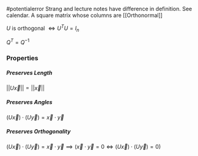 #potentialerror Strang and lecture notes have difference in definition. See calendar.
A square matrix whose columns are [[Orthonormal]]

$U$ is orthogonal $\iff U^T U = I_n$ 

$Q^T = Q^{-1}$
### Properties
##### Preserves Length
$||U\vec{x}|| = ||\vec{x}||$
##### Preserves Angles 
$(U\vec{x}) \cdot (U\vec{y}) = \vec{x} \cdot \vec{y}$
##### Preserves Orthogonality 
$(U\vec{x}) \cdot (U\vec{y}) = \vec{x} \cdot \vec{y} \implies (\vec{x} \cdot \vec{y} = 0 \iff (U\vec{x}) \cdot (U\vec{y}) = 0)$
